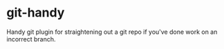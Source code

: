 # git-handy
Handy git plugin for straightening out a git repo if you've done work on an incorrect branch.
